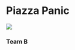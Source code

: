<h1>Piazza Panic</h1>
<img src="https://static.wikia.nocookie.net/the-best-anime-in-the-world/images/b/b9/BarryBBenson.jpg/revision/latest?cb=20180607153601"</img>
<h3>Team B</h2>
